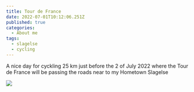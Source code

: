 ```yaml
---
title: Tour de France
date: 2022-07-01T10:12:06.251Z
published: true
categories:
  - About me
tags:
  - slagelse
  - cycling
---
```

A nice day for cyckling 25 km just before the 2 of July 2022 where the Tour de France will be passing the roads near to my Hometown Slagelse

![](/images-posts/tour_de_france_3_dk_2022.jpg)